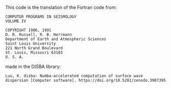 This code is the translation of the Fortran code from:

    COMPUTER PROGRAMS IN SEISMOLOGY
    VOLUME IV

    COPYRIGHT 1986, 1991
    D. R. Russell, R. B. Herrmann
    Department of Earth and Atmospheric Sciences
    Saint Louis University
    221 North Grand Boulevard
    St. Louis, Missouri 63103
    U. S. A.

made in the DISBA library:

    Luu, K. disba: Numba-accelerated computation of surface wave dispersion [Computer software]. https://doi.org/10.5281/zenodo.3987395